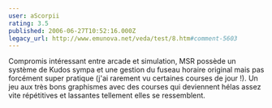 ```yaml
---
user: aScorpii
rating: 3.5
published: 2006-06-27T10:52:16.000Z
legacy_url: http://www.emunova.net/veda/test/8.htm#comment-5603
---
```

Compromis intéressant entre arcade et simulation, MSR possède un système de Kudos sympa et une gestion du fuseau horaire original mais pas forcément super pratique (j'ai rarement vu certaines courses de jour !). Un jeu aux très bons graphismes avec des courses qui deviennent hélas assez vite répétitives et lassantes tellement elles se ressemblent.